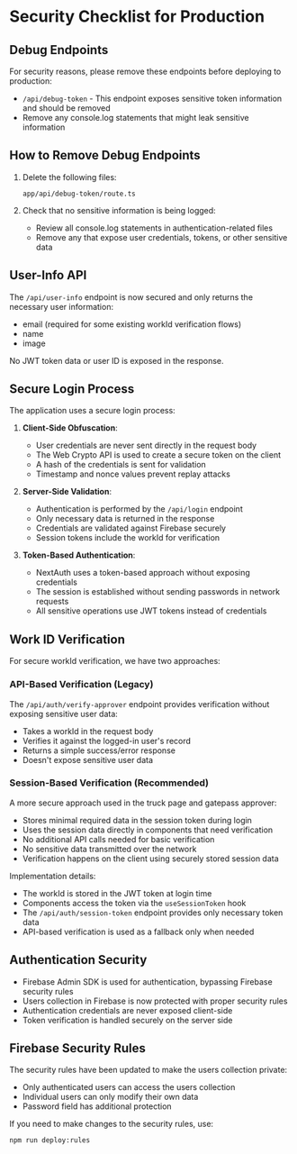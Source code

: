 # Security Checklist for Production

## Debug Endpoints
For security reasons, please remove these endpoints before deploying to production:

- `/api/debug-token` - This endpoint exposes sensitive token information and should be removed
- Remove any console.log statements that might leak sensitive information

## How to Remove Debug Endpoints
1. Delete the following files:
   ```
   app/api/debug-token/route.ts
   ```

2. Check that no sensitive information is being logged:
   - Review all console.log statements in authentication-related files
   - Remove any that expose user credentials, tokens, or other sensitive data

## User-Info API
The `/api/user-info` endpoint is now secured and only returns the necessary user information:
- email (required for some existing workId verification flows)
- name
- image

No JWT token data or user ID is exposed in the response.

## Secure Login Process
The application uses a secure login process:

1. **Client-Side Obfuscation**:
   - User credentials are never sent directly in the request body
   - The Web Crypto API is used to create a secure token on the client
   - A hash of the credentials is sent for validation
   - Timestamp and nonce values prevent replay attacks

2. **Server-Side Validation**:
   - Authentication is performed by the `/api/login` endpoint
   - Only necessary data is returned in the response
   - Credentials are validated against Firebase securely
   - Session tokens include the workId for verification

3. **Token-Based Authentication**:
   - NextAuth uses a token-based approach without exposing credentials
   - The session is established without sending passwords in network requests
   - All sensitive operations use JWT tokens instead of credentials

## Work ID Verification
For secure workId verification, we have two approaches:

### API-Based Verification (Legacy)
The `/api/auth/verify-approver` endpoint provides verification without exposing sensitive user data:
- Takes a workId in the request body
- Verifies it against the logged-in user's record
- Returns a simple success/error response
- Doesn't expose sensitive user data

### Session-Based Verification (Recommended)
A more secure approach used in the truck page and gatepass approver:
- Stores minimal required data in the session token during login
- Uses the session data directly in components that need verification
- No additional API calls needed for basic verification
- No sensitive data transmitted over the network
- Verification happens on the client using securely stored session data

Implementation details:
- The workId is stored in the JWT token at login time
- Components access the token via the `useSessionToken` hook
- The `/api/auth/session-token` endpoint provides only necessary token data
- API-based verification is used as a fallback only when needed

## Authentication Security
- Firebase Admin SDK is used for authentication, bypassing Firebase security rules
- Users collection in Firebase is now protected with proper security rules
- Authentication credentials are never exposed client-side
- Token verification is handled securely on the server side

## Firebase Security Rules
The security rules have been updated to make the users collection private:
- Only authenticated users can access the users collection
- Individual users can only modify their own data
- Password field has additional protection

If you need to make changes to the security rules, use:
```
npm run deploy:rules
```
